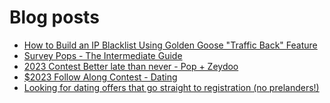 # Blog posts
<!-- BLOG-POST-LIST:START -->
- [How to Build an IP Blacklist Using Golden Goose &quot;Traffic Back&quot; Feature](https://afflift.com/f/threads/how-to-build-an-ip-blacklist-using-golden-goose-traffic-back-feature.10294/)
- [Survey Pops - The Intermediate Guide](https://afflift.com/f/threads/survey-pops-the-intermediate-guide.10074/)
- [2023 Contest Better late than never - Pop + Zeydoo](https://afflift.com/f/threads/2023-contest-better-late-than-never-pop-zeydoo.10305/)
- [$2023 Follow Along Contest - Dating](https://afflift.com/f/threads/2023-follow-along-contest-dating.10296/)
- [Looking for dating offers that go straight to registration &lpar;no prelanders!&rpar;](https://afflift.com/f/threads/looking-for-dating-offers-that-go-straight-to-registration-no-prelanders.10310/)
<!-- BLOG-POST-LIST:END -->
